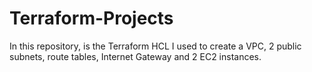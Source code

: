 # Terraform-Projects

In this repository, is the Terraform HCL I used to create a VPC, 2 public subnets, route tables, Internet Gateway and 2 EC2 instances.
